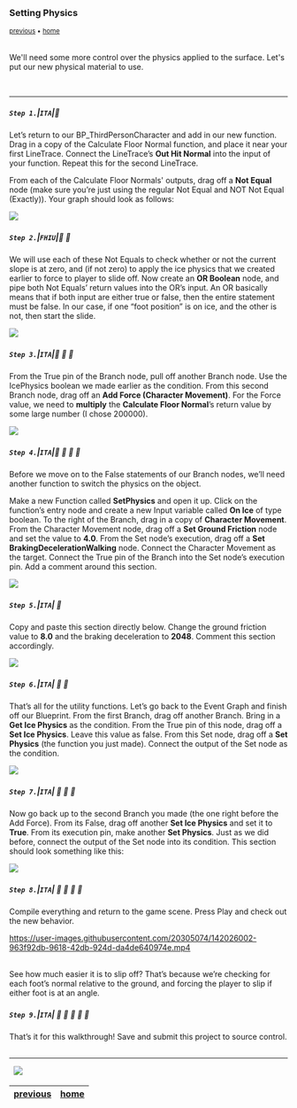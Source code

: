 <img src="https://via.placeholder.com/1000x4/45D7CA/45D7CA" alt="drawing" height="4px"/>

### Setting Physics

<sub>[previous](../calculate-floor-normal/README.md) • [home](../README.md) </sub>

<img src="https://via.placeholder.com/1000x4/45D7CA/45D7CA" alt="drawing" height="4px"/>

We'll need some more control over the physics applied to the surface. Let's put our new physical material to use.

<br>

---


##### `Step 1.`\|`ITA`|:small_blue_diamond:

Let’s return to our BP_ThirdPersonCharacter and add in our new function. Drag in a copy of the Calculate Floor Normal function, and place it near your first LineTrace. Connect the LineTrace’s <b>Out Hit Normal</b> into the input of your function. Repeat this for the second LineTrace. 

From each of the Calculate Floor Normals' outputs, drag off a <b>Not Equal</b> node (make sure you’re just using the regular Not Equal and NOT Not Equal (Exactly)). Your graph should look as follows:

<img src="images/2021-11-11 10_06_10-UE4LevelDesignExtras - Unreal Editor.png">
<br>
<img src="https://via.placeholder.com/500x2/45D7CA/45D7CA" alt="drawing" height="2px" alt = ""/>

##### `Step 2.`\|`FHIU`|:small_blue_diamond: :small_blue_diamond: 

We will use each of these Not Equals to check whether or not the current slope is at zero, and (if not zero) to apply the ice physics that we created earlier to force to player to slide off. Now create an <b>OR Boolean</b> node, and pipe both Not Equals’ return values into the OR’s input. An OR basically means that if both input are either true or false, then the entire statement must be false. In our case, if one “foot position” is on ice, and the other is not, then start the slide. 

<img src="images/2021-11-11 10_25_11-UE4LevelDesignExtras - Unreal Editor.png"/>
<br>
<img src="https://via.placeholder.com/500x2/45D7CA/45D7CA" alt="drawing" height="2px" alt = ""/>

##### `Step 3.`\|`ITA`|:small_blue_diamond: :small_blue_diamond: :small_blue_diamond:

From the True pin of the Branch node, pull off another Branch node. Use the IcePhysics boolean we made earlier as the condition. From this second Branch node, drag off an <b>Add Force (Character Movement)</b>. For the Force value, we need to <b>multiply</b> the <b>Calculate Floor Normal</b>’s return value by some large number (I chose 200000).

<img src="images/2021-11-15 22_59_28-UE4LevelDesignExtras - Unreal Editor.png">
<br>
<img src="https://via.placeholder.com/500x2/45D7CA/45D7CA" alt="drawing" height="2px" alt = ""/>

##### `Step 4.`\|`ITA`|:small_blue_diamond: :small_blue_diamond: :small_blue_diamond: :small_blue_diamond:

Before we move on to the False statements of our Branch nodes, we’ll need another function to switch the physics on the object. 

Make a new Function called <b>SetPhysics</b> and open it up. Click on the function’s entry node and create a new Input variable called <b>On Ice</b> of type boolean. To the right of the Branch, drag in a copy of <b>Character Movement</b>. From the Character Movement node, drag off a <b>Set Ground Friction</b> node and set the value to <b>4.0</b>. From the Set node’s execution, drag off a <b>Set BrakingDecelerationWalking</b> node. Connect the Character Movement as the target. Connect the True pin of the Branch into the Set node’s execution pin. Add a comment around this section.

<img src="images/2021-11-11 10_37_39-UE4LevelDesignExtras - Unreal Editor.png">
<br>
<img src="https://via.placeholder.com/500x2/45D7CA/45D7CA" alt="drawing" height="2px" alt = ""/>

##### `Step 5.`\|`ITA`| :small_orange_diamond:

Copy and paste this section directly below. Change the ground friction value to <b>8.0</b> and the braking deceleration to <b>2048</b>. Comment this section accordingly.

<img src="images/2021-11-11 10_39_48-UE4LevelDesignExtras - Unreal Editor.png">
<br>
<img src="https://via.placeholder.com/500x2/45D7CA/45D7CA" alt="drawing" height="2px" alt = ""/>

##### `Step 6.`\|`ITA`| :small_orange_diamond: :small_blue_diamond:

That’s all for the utility functions. Let’s go back to the Event Graph and finish off our Blueprint. From the first Branch, drag off another Branch. Bring in a <b>Get Ice Physics</b> as the condition. From the True pin of this node, drag off a <b>Set Ice Physics</b>. Leave this value as false. From this Set node, drag off a <b>Set Physics</b> (the function you just made). Connect the output of the Set node as the condition.

<img src="images/2021-11-11 10_45_52-UE4LevelDesignExtras - Unreal Editor.png">
<br>
<img src="https://via.placeholder.com/500x2/45D7CA/45D7CA" alt="drawing" height="2px" alt = ""/>

##### `Step 7.`\|`ITA`| :small_orange_diamond: :small_blue_diamond: :small_blue_diamond:

Now go back up to the second Branch you made (the one right before the Add Force). From its False, drag off another <b>Set Ice Physics</b> and set it to <b>True</b>. From its execution pin, make another <b>Set Physics</b>. Just as we did before, connect the output of the Set node into its condition. This section should look something like this:

<img src="images/2021-11-11 10_55_52-UE4LevelDesignExtras - Unreal Editor.png">
<br>
<img src="https://via.placeholder.com/500x2/45D7CA/45D7CA" alt="drawing" height="2px" alt = ""/>

##### `Step 8.`\|`ITA`| :small_orange_diamond: :small_blue_diamond: :small_blue_diamond: :small_blue_diamond:

Compile everything and return to the game scene. Press Play and check out the new behavior.


https://user-images.githubusercontent.com/20305074/142026002-963f92db-9618-42db-924d-da4de640974e.mp4

<br>
See how much easier it is to slip off? That’s because we’re checking for each foot’s normal relative to the ground, and forcing the player to slip if either foot is at an angle. 
<br>
<img src="https://via.placeholder.com/500x2/45D7CA/45D7CA" alt="drawing" height="2px" alt = ""/>

##### `Step 9.`\|`ITA`| :small_orange_diamond: :small_blue_diamond: :small_blue_diamond: :small_blue_diamond: :small_blue_diamond:

That’s it for this walkthrough! Save and submit this project to source control.

<img src="https://via.placeholder.com/500x2/45D7CA/45D7CA" alt="drawing" height="2px" alt = ""/>

___


<img src="https://via.placeholder.com/1000x4/dba81a/dba81a" alt="drawing" height="4px" alt = ""/>

<img src="https://via.placeholder.com/1000x100/45D7CA/000000/?text=Finished!">

<img src="https://via.placeholder.com/1000x4/dba81a/dba81a" alt="drawing" height="4px" alt = ""/>

| [previous](../)| [home](../README.md)|
|---|---|
